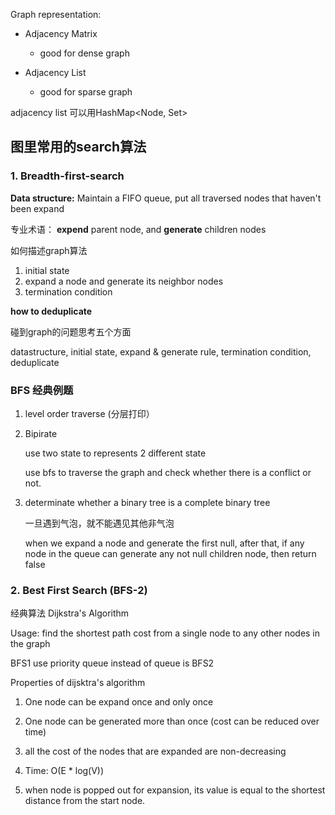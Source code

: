 Graph representation:

- Adjacency Matrix
  - good for dense graph

- Adjacency List
  - good for sparse graph

adjacency list 可以用HashMap<Node, Set<Node>>



## 图里常用的search算法

### 1. Breadth-first-search

**Data structure:** Maintain a FIFO queue, put all traversed nodes that haven't been expand

专业术语： **expend** parent node, and **generate** children nodes

如何描述graph算法

1. initial state
2. expand a node and  generate its neighbor nodes
3. termination condition

**how to deduplicate**

碰到graph的问题思考五个方面

datastructure, initial state, expand & generate rule, termination condition, deduplicate



### BFS 经典例题

1. level order traverse (分层打印）

2. Bipirate 

   use two state to represents 2 different state

   use bfs to traverse the graph and check whether there is  a conflict or not.

3. determinate whether a binary tree is a complete binary tree

   一旦遇到气泡，就不能遇见其他非气泡

   when we expand a node and generate the first null, after that, if any node in the queue can generate any not null children node, then return false





### 2. Best First Search (BFS-2)

经典算法 Dijkstra's Algorithm

Usage: find the shortest path cost from a single node to any other nodes in the graph

BFS1 use priority queue instead of queue is BFS2

Properties of dijsktra's algorithm

1. One node can be expand once and only once

2. One node can be generated more than once (cost can be reduced over time)
3. all the cost of the nodes that are expanded are non-decreasing
4. Time: O(E * log(V))
5. when node is popped out for expansion, its value is equal to the shortest distance from the start node.